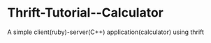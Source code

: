 Thrift-Tutorial--Calculator
===========================

A simple client(ruby)-server(C++) application(calculator) using thrift